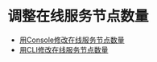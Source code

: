 

# 调整在线服务节点数量

* [用Console修改在线服务节点数量](uai-inference/use/node-cnt/console)
* [用CLI修改在线服务节点数量](uai-inference/use/node-cnt/cmd)

